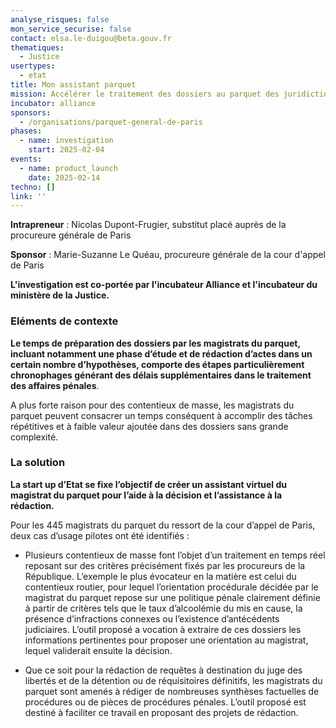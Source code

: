 ```yaml
---
analyse_risques: false
mon_service_securise: false
contact: elsa.le-duigou@beta.gouv.fr
thematiques:
  - Justice
usertypes:
  - etat
title: Mon assistant parquet
mission: Accélérer le traitement des dossiers au parquet des juridictions relevant de la Cour d'appel de Paris afin de raccourcir les délais de procédure et optimiser le temps de travail des magistrats.
incubator: alliance
sponsors:
  - /organisations/parquet-general-de-paris
phases:
  - name: investigation
    start: 2025-02-04
events:
  - name: product_launch
    date: 2025-02-14
techno: []
link: ''
---
```



**Intrapreneur** : Nicolas Dupont-Frugier, substitut placé auprès de la procureure générale de Paris

 **Sponsor** : Marie-Suzanne Le Quéau, procureure générale de la cour d'appel de Paris

**L'investigation est co-portée par l'incubateur Alliance et l'incubateur du ministère de la Justice.**


### Eléments de contexte

**Le temps de préparation des dossiers par les magistrats du parquet, incluant notamment une phase d’étude et de rédaction d’actes dans un certain nombre d’hypothèses, comporte des étapes particulièrement chronophages générant des délais supplémentaires dans le traitement des affaires pénales**.

A plus forte raison pour des contentieux de masse, les magistrats du parquet peuvent consacrer un temps conséquent à accomplir des tâches répétitives et à faible valeur ajoutée dans des dossiers sans grande complexité.


### La solution

**La start up d’Etat se fixe l’objectif de créer un assistant virtuel du magistrat du parquet pour l’aide à la décision et l’assistance à la rédaction.**

Pour les 445 magistrats du parquet du ressort de la cour d’appel de Paris, deux cas d’usage pilotes ont été identifiés :

* Plusieurs contentieux de masse font l’objet d’un traitement en temps réel reposant sur des critères précisément fixés par les procureurs de la République. L’exemple le plus évocateur en la matière est celui du contentieux routier, pour lequel l’orientation procédurale décidée par le magistrat du parquet repose sur une politique pénale clairement définie à partir de critères tels que le taux d’alcoolémie du mis en cause, la présence d’infractions connexes ou l’existence d’antécédents judiciaires. L’outil proposé a vocation à extraire de ces dossiers les informations pertinentes pour proposer une orientation au magistrat, lequel validerait ensuite la décision.

* Que ce soit pour la rédaction de requêtes à destination du juge des libertés et de la détention ou de réquisitoires définitifs, les magistrats du parquet sont amenés à rédiger de nombreuses synthèses factuelles de procédures ou de pièces de procédures pénales. L’outil proposé est destiné à faciliter ce travail en proposant des projets de rédaction.

